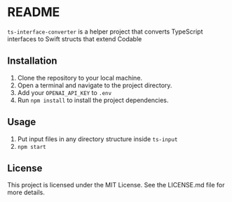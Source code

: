 # README

`ts-interface-converter` is a helper project that converts TypeScript interfaces to Swift structs that extend Codable

## Installation

1. Clone the repository to your local machine.
2. Open a terminal and navigate to the project directory.
3. Add your `OPENAI_API_KEY` to `.env`
4. Run `npm install` to install the project dependencies.

## Usage

1. Put input files in any directory structure inside `ts-input`
2. `npm start`

## License

This project is licensed under the MIT License. See the LICENSE.md file for more details.
